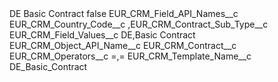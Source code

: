 <?xml version="1.0" encoding="UTF-8"?>
<CustomMetadata xmlns="http://soap.sforce.com/2006/04/metadata" xmlns:xsi="http://www.w3.org/2001/XMLSchema-instance" xmlns:xsd="http://www.w3.org/2001/XMLSchema">
    <label>DE Basic Contract</label>
    <protected>false</protected>
    <values>
        <field>EUR_CRM_Field_API_Names__c</field>
        <value xsi:type="xsd:string">EUR_CRM_Country_Code__c ,EUR_CRM_Contract_Sub_Type__c</value>
    </values>
    <values>
        <field>EUR_CRM_Field_Values__c</field>
        <value xsi:type="xsd:string">DE,Basic Contract</value>
    </values>
    <values>
        <field>EUR_CRM_Object_API_Name__c</field>
        <value xsi:type="xsd:string">EUR_CRM_Contract__c</value>
    </values>
    <values>
        <field>EUR_CRM_Operators__c</field>
        <value xsi:type="xsd:string">=,=</value>
    </values>
    <values>
        <field>EUR_CRM_Template_Name__c</field>
        <value xsi:type="xsd:string">DE_Basic_Contract</value>
    </values>
</CustomMetadata>
